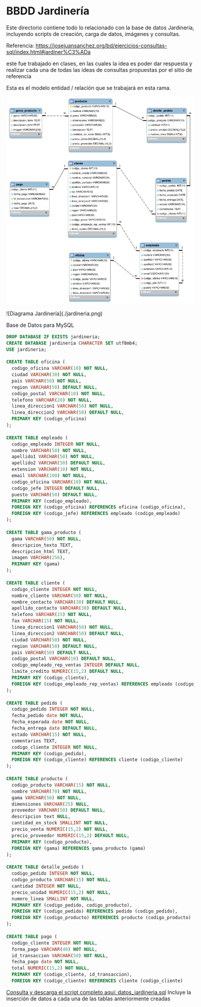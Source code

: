 # BBDD Jardinería

Este directorio contiene todo lo relacionado con la base de datos Jardinería, incluyendo scripts de creación, carga de datos, imágenes y consultas.

Referencia: https://josejuansanchez.org/bd/ejercicios-consultas-sql/index.html#jardiner%C3%ADa

este fue trabajado en clases, en las cuales la idea es poder dar respuesta y realizar cada una de todas las ideas de consultas propuestas por el sitio de referencia

Esta es el modelo entidad / relación que se trabajará en esta rama.

<p align="center">
<img src="./imagenes/jardineria.png" alt="Diagrama Entidad Relación" width="500"/>
</p>
![Diagrama Jardinería](./jardineria.png)

Base de Datos para MySQL


```sql
DROP DATABASE IF EXISTS jardineria;
CREATE DATABASE jardineria CHARACTER SET utf8mb4;
USE jardineria;

CREATE TABLE oficina (
  codigo_oficina VARCHAR(10) NOT NULL,
  ciudad VARCHAR(30) NOT NULL,
  pais VARCHAR(50) NOT NULL,
  region VARCHAR(50) DEFAULT NULL,
  codigo_postal VARCHAR(10) NOT NULL,
  telefono VARCHAR(20) NOT NULL,
  linea_direccion1 VARCHAR(50) NOT NULL,
  linea_direccion2 VARCHAR(50) DEFAULT NULL,
  PRIMARY KEY (codigo_oficina)
);

CREATE TABLE empleado (
  codigo_empleado INTEGER NOT NULL,
  nombre VARCHAR(50) NOT NULL,
  apellido1 VARCHAR(50) NOT NULL,
  apellido2 VARCHAR(50) DEFAULT NULL,
  extension VARCHAR(10) NOT NULL,
  email VARCHAR(100) NOT NULL,
  codigo_oficina VARCHAR(10) NOT NULL,
  codigo_jefe INTEGER DEFAULT NULL,
  puesto VARCHAR(50) DEFAULT NULL,
  PRIMARY KEY (codigo_empleado),
  FOREIGN KEY (codigo_oficina) REFERENCES oficina (codigo_oficina),
  FOREIGN KEY (codigo_jefe) REFERENCES empleado (codigo_empleado)
);

CREATE TABLE gama_producto (
  gama VARCHAR(50) NOT NULL,
  descripcion_texto TEXT,
  descripcion_html TEXT,
  imagen VARCHAR(256),
  PRIMARY KEY (gama)
);

CREATE TABLE cliente (
  codigo_cliente INTEGER NOT NULL,
  nombre_cliente VARCHAR(50) NOT NULL,
  nombre_contacto VARCHAR(30) DEFAULT NULL,
  apellido_contacto VARCHAR(30) DEFAULT NULL,
  telefono VARCHAR(15) NOT NULL,
  fax VARCHAR(15) NOT NULL,
  linea_direccion1 VARCHAR(50) NOT NULL,
  linea_direccion2 VARCHAR(50) DEFAULT NULL,
  ciudad VARCHAR(50) NOT NULL,
  region VARCHAR(50) DEFAULT NULL,
  pais VARCHAR(50) DEFAULT NULL,
  codigo_postal VARCHAR(10) DEFAULT NULL,
  codigo_empleado_rep_ventas INTEGER DEFAULT NULL,
  limite_credito NUMERIC(15,2) DEFAULT NULL,
  PRIMARY KEY (codigo_cliente),
  FOREIGN KEY (codigo_empleado_rep_ventas) REFERENCES empleado (codigo_empleado)
);

CREATE TABLE pedido (
  codigo_pedido INTEGER NOT NULL,
  fecha_pedido date NOT NULL,
  fecha_esperada date NOT NULL,
  fecha_entrega date DEFAULT NULL,
  estado VARCHAR(15) NOT NULL,
  comentarios TEXT,
  codigo_cliente INTEGER NOT NULL,
  PRIMARY KEY (codigo_pedido),
  FOREIGN KEY (codigo_cliente) REFERENCES cliente (codigo_cliente)
);

CREATE TABLE producto (
  codigo_producto VARCHAR(15) NOT NULL,
  nombre VARCHAR(70) NOT NULL,
  gama VARCHAR(50) NOT NULL,
  dimensiones VARCHAR(25) NULL,
  proveedor VARCHAR(50) DEFAULT NULL,
  descripcion text NULL,
  cantidad_en_stock SMALLINT NOT NULL,
  precio_venta NUMERIC(15,2) NOT NULL,
  precio_proveedor NUMERIC(15,2) DEFAULT NULL,
  PRIMARY KEY (codigo_producto),
  FOREIGN KEY (gama) REFERENCES gama_producto (gama)
);

CREATE TABLE detalle_pedido (
  codigo_pedido INTEGER NOT NULL,
  codigo_producto VARCHAR(15) NOT NULL,
  cantidad INTEGER NOT NULL,
  precio_unidad NUMERIC(15,2) NOT NULL,
  numero_linea SMALLINT NOT NULL,
  PRIMARY KEY (codigo_pedido, codigo_producto),
  FOREIGN KEY (codigo_pedido) REFERENCES pedido (codigo_pedido),
  FOREIGN KEY (codigo_producto) REFERENCES producto (codigo_producto)
);

CREATE TABLE pago (
  codigo_cliente INTEGER NOT NULL,
  forma_pago VARCHAR(40) NOT NULL,
  id_transaccion VARCHAR(50) NOT NULL,
  fecha_pago date NOT NULL,
  total NUMERIC(15,2) NOT NULL,
  PRIMARY KEY (codigo_cliente, id_transaccion),
  FOREIGN KEY (codigo_cliente) REFERENCES cliente (codigo_cliente)
```

[Consulta y descarga el script completo aquí: datos_jardineria.sql](datos_jardineria.sql)  Incluye la inserción de datos a cada una de las tablas anteriormente creadas

